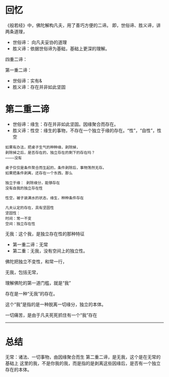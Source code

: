 # 回忆
《般若经》中，佛陀解构凡夫，用了善巧方便的二谛。
即，世俗谛、胜义谛，讲两条道理，
* 世俗谛： 向凡夫妥协的道理
* 胜义谛：依据世俗谛为基础，基础上更深的理解。

四重二谛：

第一重二谛：
* 世俗谛：实有&
* 胜义谛：存在并非如此坚固

# 第二重二谛
* 世俗谛：缘生：存在并非如此坚固。因缘聚合而存在。
* 胜义谛：性空：缘生的事物，不存在一个独立于缘的存在。“性”，“自性”，性空

```
如果有办法，把桌子生气的种种缘，剥除掉，
剥除掉之后，是否存在的，独立存在的剩下的存在吗？
————没有

桌子仅仅是条件聚合而生起的，条件剥除后，事物荡然无存。
如果把条件剥离，还存在一个东西，那么

独立于缘： 剥除缘分，能够存在
没有自我的独立存在性
```

```
性空，被子装满水的状态，缘生，种种条件存在

```

```
凡夫认定的存在，具有坚固性
坚固性：
时间：常一不变
空间：独立存在性

```

无我：这个我，是独立存在性的那种特征

* 第一重二谛：无常
* 第二重：无我，没有空间上的独立性。

佛陀把独立不变性，和常一行，

无我，包括无常，

理解佛陀的第一道门槛，就是“我”

存在是一种“无我”的存在。

这个“我”是指的是一种脱离一切缘分，独立的本体。

一切痛苦，是由于凡夫死死抓住有一个“我”存在


***
# 总结
无常：诸法、一切事物，由因缘聚合而生
第二重二谛，是无我，这个是在无常的基础上
这里的我，不是你我的我，而是指的是剥离这些因缘后，是否有一个独立存在的本体。


